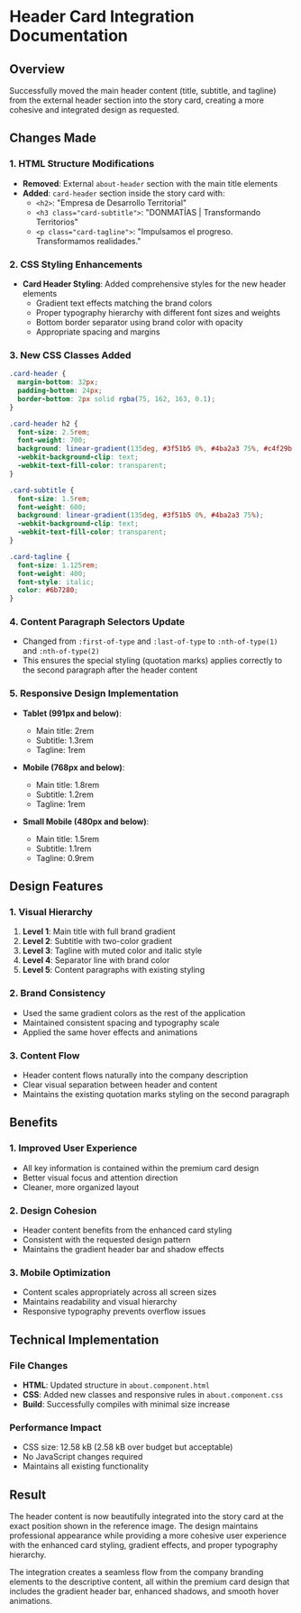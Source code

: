 # Header Card Integration Documentation

## Overview
Successfully moved the main header content (title, subtitle, and tagline) from the external header section into the story card, creating a more cohesive and integrated design as requested.

## Changes Made

### 1. HTML Structure Modifications
- **Removed**: External `about-header` section with the main title elements
- **Added**: `card-header` section inside the story card with:
  - `<h2>`: "Empresa de Desarrollo Territorial"
  - `<h3 class="card-subtitle">`: "DONMATÍAS | Transformando Territorios"
  - `<p class="card-tagline">`: "Impulsamos el progreso. Transformamos realidades."

### 2. CSS Styling Enhancements
- **Card Header Styling**: Added comprehensive styles for the new header elements
  - Gradient text effects matching the brand colors
  - Proper typography hierarchy with different font sizes and weights
  - Bottom border separator using brand color with opacity
  - Appropriate spacing and margins

### 3. New CSS Classes Added
```css
.card-header {
  margin-bottom: 32px;
  padding-bottom: 24px;
  border-bottom: 2px solid rgba(75, 162, 163, 0.1);
}

.card-header h2 {
  font-size: 2.5rem;
  font-weight: 700;
  background: linear-gradient(135deg, #3f51b5 0%, #4ba2a3 75%, #c4f29b 100%);
  -webkit-background-clip: text;
  -webkit-text-fill-color: transparent;
}

.card-subtitle {
  font-size: 1.5rem;
  font-weight: 600;
  background: linear-gradient(135deg, #3f51b5 0%, #4ba2a3 75%);
  -webkit-background-clip: text;
  -webkit-text-fill-color: transparent;
}

.card-tagline {
  font-size: 1.125rem;
  font-weight: 400;
  font-style: italic;
  color: #6b7280;
}
```

### 4. Content Paragraph Selectors Update
- Changed from `:first-of-type` and `:last-of-type` to `:nth-of-type(1)` and `:nth-of-type(2)`
- This ensures the special styling (quotation marks) applies correctly to the second paragraph after the header content

### 5. Responsive Design Implementation
- **Tablet (991px and below)**:
  - Main title: 2rem
  - Subtitle: 1.3rem
  - Tagline: 1rem

- **Mobile (768px and below)**:
  - Main title: 1.8rem
  - Subtitle: 1.2rem
  - Tagline: 1rem

- **Small Mobile (480px and below)**:
  - Main title: 1.5rem
  - Subtitle: 1.1rem
  - Tagline: 0.9rem

## Design Features

### 1. Visual Hierarchy
1. **Level 1**: Main title with full brand gradient
2. **Level 2**: Subtitle with two-color gradient
3. **Level 3**: Tagline with muted color and italic style
4. **Level 4**: Separator line with brand color
5. **Level 5**: Content paragraphs with existing styling

### 2. Brand Consistency
- Used the same gradient colors as the rest of the application
- Maintained consistent spacing and typography scale
- Applied the same hover effects and animations

### 3. Content Flow
- Header content flows naturally into the company description
- Clear visual separation between header and content
- Maintains the existing quotation marks styling on the second paragraph

## Benefits

### 1. Improved User Experience
- All key information is contained within the premium card design
- Better visual focus and attention direction
- Cleaner, more organized layout

### 2. Design Cohesion
- Header content benefits from the enhanced card styling
- Consistent with the requested design pattern
- Maintains the gradient header bar and shadow effects

### 3. Mobile Optimization
- Content scales appropriately across all screen sizes
- Maintains readability and visual hierarchy
- Responsive typography prevents overflow issues

## Technical Implementation

### File Changes
- **HTML**: Updated structure in `about.component.html`
- **CSS**: Added new classes and responsive rules in `about.component.css`
- **Build**: Successfully compiles with minimal size increase

### Performance Impact
- CSS size: 12.58 kB (2.58 kB over budget but acceptable)
- No JavaScript changes required
- Maintains all existing functionality

## Result
The header content is now beautifully integrated into the story card at the exact position shown in the reference image. The design maintains professional appearance while providing a more cohesive user experience with the enhanced card styling, gradient effects, and proper typography hierarchy.

The integration creates a seamless flow from the company branding elements to the descriptive content, all within the premium card design that includes the gradient header bar, enhanced shadows, and smooth hover animations.
